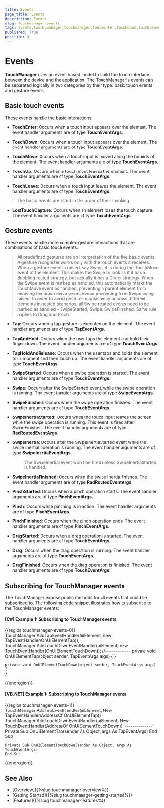 ```yaml
---
title: Events
page_title: Events
description: Events
slug: touchmanager-events
tags: events,touch,manager,touchmanager,touchenter,touchdown,touchleave,touchup,touchmove
published: True
position: 3
---
```


# Events

__TouchManager__ uses an event-based model to build the touch interface between the device and the application. The TouchManager's events can be separated logically in two categories by their type: basic touch events and gesture events.

## Basic touch events

These events handle the basic interactions.

* __TouchEnter__: Occurs when a touch input appears over the element. The event handler arguments are of type __TouchEventArgs__.

* __TouchDown__: Occurs when a touch input appears over the element. The event handler arguments are of type __TouchEventArgs__.

* __TouchMove__: Occurs when a touch input is moved along the bounds of the element. The event handler arguments are of type __TouchEventArgs__.

* __TouchUp__: Occurs when a touch input leaves the element. The event handler arguments are of type __TouchEventArgs__.

* __TouchLeave__: Occurs when a touch input leaves the element. The event handler arguments are of type __TouchEventArgs__.

> The basic events are listed in the order of their invoking. 

* __LostTouchCapture__: Occurs when an element loses the touch capture. The event handler arguments are of type __TouchEventArgs__.

## Gesture events

These events handle more complex gesture interactions that are combinations of basic touch events.

> All predefined gestures are an interpretation of the five basic events. A gesture recognizer works only with the touch events it receives. When a gesture event is raised, say Swipe, it is during the TouchMove event of the element. This makes the Swipe to look as if it has a Bubbling routed strategy, but actually it has a Direct strategy. When the Swipe event is marked as handled, this automatically marks the TouchMove event as handled, preventing a parent element from receving the touch move event, hence preventing from Swipe being raised. In order to avoid gesture inconsistency accross different elements in nested scenarios, all Swipe related events need to be marked as handled - SwipeStarted, Swipe, SwipeFinished. Same rule applies to Drag and Pinch

* __Tap__: Occurs when a tap gesture is executed on the element. The event handler arguments are of type __TapEventArgs__.

* __TapAndHold__: Occurs when the user taps the element and hold their finger down. The event handler arguments are of type __TouchEventArgs__.

* __TapHoldAndRelease__: Occurs when the user taps and holds the element for a moment and then touch up. The event handler arguments are of type __TouchEventArgs__.

* __SwipeStarted__: Occurs when a swipe operation is started. The event handler arguments are of type __TouchEventArgs__.

* __Swipe__: Occurs after the SwipeStarted event, while the swipe operation is running. The event handler arguments are of type __SwipeEventArgs__.

* __SwipeFinished__: Occurs when the swipe operation finishes. The event handler arguments are of type __TouchEventArgs__.

* __SwipeInertiaStarted__: Occurs when the touch input leaves the screen while the swipe operation is running. This event is fired after SwipeFinished. The event handler arguments are of type __RadRoutedEventArgs__.

* __SwipeInertia__: Occurs after the SwipeInertiaStarted event while the swipe inertial operation is running. The event handler arguments are of type __SwipeInertiaEventArgs__.

	> The SwipeInertial event won't be fired unless SwipeInertiaStarted is handled.
	
* __SwipeInertiaFinished__: Occurs when the swipe inertia finishes. The event handler arguments are of type __RadRoutedEventArgs__.

* __PinchStarted__: Occurs when a pinch operation starts. The event handler arguments are of type __PinchEventArgs__.

* __Pinch__: Occurs while pinching is in action. The event handler arguments are of type __PinchEventArgs__.

* __PinchFinished__: Occurs when the pinch operation ends. The event handler arguments are of type __PinchEventArgs__.

* __DragStarted__: Occurs when a drag operation is started. The event handler arguments are of type __TouchEventArgs__.

* __Drag__: Occurs when the drag operation is running. The event handler arguments are of type __TouchEventArgs__.

* __DragFinished__: Occurs when the drag operation is finished. The event handler arguments are of type __TouchEventArgs__.

## Subscribing for TouchManager events

The TouchManager expose public methods for all events that could be subscribed to. The following code snippet illustrates how to subscribe to the TouchManager events:

#### __[C#] Example 1: Subscribing to TouchManager events__  
{{region touchmanager-events-0}}
	TouchManager.AddTapEventHandler(uiElement, new TapEventHandler(OnUIElementTap));
	TouchManager.AddTouchDownEventHandler(uiElement, new TouchEventHandler(OnUIElementTouchDown));
	//-------------
	private void OnUIElementTap(object sender, TapEventArgs args)
	{
	}
	
	private void OnUIElementTouchDown(object sender, TouchEventArgs args)
	{		
	}
{{endregion}}
	
#### __[VB.NET] Example 1: Subscribing to TouchManager events__  
{{region touchmanager-events-1}}
	TouchManager.AddTapEventHandler(uiElement, New TapEventHandler(AddressOf OnUIElementTap))
	TouchManager.AddTouchDownEventHandler(uiElement, New TouchEventHandler(AddressOf OnUIElementTouchDown))	
	'--------------'
	Private Sub OnUIElementTap(sender As Object, args As TapEventArgs)
	End Sub

	Private Sub OnUIElementTouchDown(sender As Object, args As TouchEventArgs)
	End Sub
{{endregion}}

## See Also
* [Overview]({%slug touchmanager-overview%})
* [Getting Started]({%slug touchmanager-getting-started%})
* [Features]({%slug touchmanager-features%})
